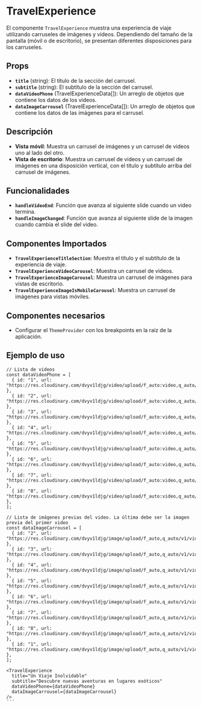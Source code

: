 # TravelExperience

El componente `TravelExperience` muestra una experiencia de viaje utilizando carruseles de imágenes y videos. Dependiendo del tamaño de la pantalla (móvil o de escritorio), se presentan diferentes disposiciones para los carruseles.

## Props

- **`title`** (string): El título de la sección del carrusel.
- **`subtitle`** (string): El subtítulo de la sección del carrusel.
- **`dataVideoPhone`** (TravelExperienceData[]): Un arreglo de objetos que contiene los datos de los videos.
- **`dataImageCarrousel`** (TravelExperienceData[]): Un arreglo de objetos que contiene los datos de las imágenes para el carrusel.

## Descripción

- **Vista móvil**: Muestra un carrusel de imágenes y un carrusel de videos uno al lado del otro.
- **Vista de escritorio**: Muestra un carrusel de videos y un carrusel de imágenes en una disposición vertical, con el título y subtítulo arriba del carrusel de imágenes.

## Funcionalidades

- **`handleVideoEnd`**: Función que avanza al siguiente slide cuando un video termina.
- **`handleImageChanged`**: Función que avanza al siguiente slide de la imagen cuando cambia el slide del video.

## Componentes Importados

- **`TravelExperienceTitleSection`**: Muestra el título y el subtítulo de la experiencia de viaje.
- **`TravelExperienceVideoCarousel`**: Muestra un carrusel de videos.
- **`TravelExperienceImageCarousel`**: Muestra un carrusel de imágenes para vistas de escritorio.
- **`TravelExperienceImageIsMobileCarousel`**: Muestra un carrusel de imágenes para vistas móviles.

## Componentes necesarios

- Configurar el `ThemeProvider` con los breakpoints en la raíz de la aplicación.

## Ejemplo de uso

```tsx
// Lista de videos
const dataVideoPhone = [
  { id: "1", url: "https://res.cloudinary.com/dvyv1ldjg/video/upload/f_auto:video,q_auto/v1/video/o16nvv9m3fmhghzhkxy5" },
  { id: "2", url: "https://res.cloudinary.com/dvyv1ldjg/video/upload/f_auto:video,q_auto/v1/video/evm0lfvvrpt44aejzml6" },
  { id: "3", url: "https://res.cloudinary.com/dvyv1ldjg/video/upload/f_auto:video,q_auto/v1/video/pkcydnpesslfupasotja" },
  { id: "4", url: "https://res.cloudinary.com/dvyv1ldjg/video/upload/f_auto:video,q_auto/v1/video/pz6f3kcqbyn1xywr0jhs" },
  { id: "5", url: "https://res.cloudinary.com/dvyv1ldjg/video/upload/f_auto:video,q_auto/v1/video/o16nvv9m3fmhghzhkxy5" },
  { id: "6", url: "https://res.cloudinary.com/dvyv1ldjg/video/upload/f_auto:video,q_auto/v1/video/evm0lfvvrpt44aejzml6" },
  { id: "7", url: "https://res.cloudinary.com/dvyv1ldjg/video/upload/f_auto:video,q_auto/v1/video/pkcydnpesslfupasotja" },
  { id: "8", url: "https://res.cloudinary.com/dvyv1ldjg/video/upload/f_auto:video,q_auto/v1/video/pz6f3kcqbyn1xywr0jhs" },
];

// Lista de imágenes previas del video. La última debe ser la imagen previa del primer video
const dataImageCarrousel = [
  { id: "2", url: "https://res.cloudinary.com/dvyv1ldjg/image/upload/f_auto,q_auto/v1/video/qotbvr6ci2ixgxcwbzjf" },
  { id: "3", url: "https://res.cloudinary.com/dvyv1ldjg/image/upload/f_auto,q_auto/v1/video/gggsabkuxohyydchr9qm" },
  { id: "4", url: "https://res.cloudinary.com/dvyv1ldjg/image/upload/f_auto,q_auto/v1/video/y7cc146orfpdb5q8lyc4" },
  { id: "5", url: "https://res.cloudinary.com/dvyv1ldjg/image/upload/f_auto,q_auto/v1/video/evsis0mcfcwedqdlp9tv" },
  { id: "6", url: "https://res.cloudinary.com/dvyv1ldjg/image/upload/f_auto,q_auto/v1/video/qotbvr6ci2ixgxcwbzjf" },
  { id: "7", url: "https://res.cloudinary.com/dvyv1ldjg/image/upload/f_auto,q_auto/v1/video/gggsabkuxohyydchr9qm" },
  { id: "8", url: "https://res.cloudinary.com/dvyv1ldjg/image/upload/f_auto,q_auto/v1/video/y7cc146orfpdb5q8lyc4" },
  { id: "1", url: "https://res.cloudinary.com/dvyv1ldjg/image/upload/f_auto,q_auto/v1/video/evsis0mcfcwedqdlp9tv" },
];

<TravelExperience
  title="Un Viaje Inolvidable"
  subtitle="Descubre nuevas aventuras en lugares exóticos"
  dataVideoPhone={dataVideoPhone}
  dataImageCarrousel={dataImageCarrousel}
/>
´´´
